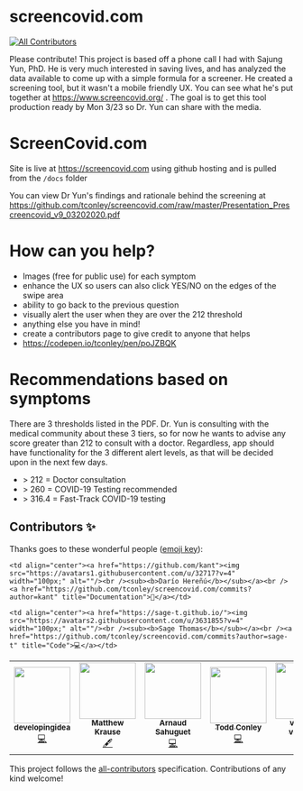# screencovid.com
<!-- ALL-CONTRIBUTORS-BADGE:START - Do not remove or modify this section -->
[![All Contributors](https://img.shields.io/badge/all_contributors-7-orange.svg?style=flat-square)](#contributors-)
<!-- ALL-CONTRIBUTORS-BADGE:END -->

Please contribute! This project is based off a phone call I had with Sajung Yun, PhD. He is very much interested in saving lives, and has analyzed the data available to come up with a simple formula for a screener.  He created a screening tool, but it wasn't a mobile friendly UX. You can see what he's put together at https://www.screencovid.org/ . The goal is to get this tool production ready by Mon 3/23 so Dr. Yun can share with the media. 

# ScreenCovid.com 
Site is live at https://screencovid.com using github hosting and is pulled from the `/docs` folder

You can view Dr Yun's findings and rationale behind the screening at https://github.com/tconley/screencovid.com/raw/master/Presentation_Prescreencovid_v9_03202020.pdf

# How can you help?
* Images (free for public use) for each symptom
* enhance the UX so users can also click YES/NO on the edges of the swipe area
* ability to go back to the previous question
* visually alert the user when they are over the 212 threshold
* anything else you have in mind!
* create a contributors page to give credit to anyone that helps
* https://codepen.io/tconley/pen/poJZBQK 

# Recommendations based on symptoms
There are 3 thresholds listed in the PDF. Dr. Yun is consulting with the medical community about these 3 tiers, so for now he wants to advise any score greater than 212 to consult with a doctor.  Regardless, app should have functionality for the 3 different alert levels, as that will be decided upon in the next few days.
* \> 212 = Doctor consultation
* \> 260 = COVID-19 Testing recommended
* \> 316.4 = Fast-Track COVID-19 testing


## Contributors ✨

Thanks goes to these wonderful people ([emoji key](https://allcontributors.org/docs/en/emoji-key)):

<!-- ALL-CONTRIBUTORS-LIST:START - Do not remove or modify this section -->
<!-- prettier-ignore-start -->
<!-- markdownlint-disable -->
<table>
  <tr>
    <td align="center"><a href="http://tooomuch.info"><img src="https://avatars0.githubusercontent.com/u/1176471?v=4" width="100px;" alt=""/><br /><sub><b>developingidea</b></sub></a><br /><a href="https://github.com/tconley/screencovid.com/commits?author=developingidea" title="Code">💻</a></td>
    <td align="center"><a href="http://mattkrau.se"><img src="https://avatars2.githubusercontent.com/u/3977675?v=4" width="100px;" alt=""/><br /><sub><b>Matthew Krause</b></sub></a><br /><a href="#content-mrkrause" title="Content">🖋</a></td>
    <td align="center"><a href="http://twitter.com/sahuguet"><img src="https://avatars0.githubusercontent.com/u/355907?v=4" width="100px;" alt=""/><br /><sub><b>Arnaud Sahuguet</b></sub></a><br /><a href="https://github.com/tconley/screencovid.com/commits?author=sahuguet" title="Code">💻</a></td>
    <td align="center"><a href="https://github.com/tconley"><img src="https://avatars2.githubusercontent.com/u/1893207?v=4" width="100px;" alt=""/><br /><sub><b>Todd Conley</b></sub></a><br /><a href="https://github.com/tconley/screencovid.com/commits?author=tconley" title="Code">💻</a></td>
    <td align="center"><a href="https://github.com/verata-veritatis"><img src="https://avatars0.githubusercontent.com/u/9677388?v=4" width="100px;" alt=""/><br /><sub><b>verata-veritatis</b></sub></a><br /><a href="https://github.com/tconley/screencovid.com/commits?author=verata-veritatis" title="Code">💻</a></td>
    <td align="center"><a href="https://github.com/spencermasaki"><img src="https://avatars3.githubusercontent.com/u/44410505?v=4" width="100px;" alt=""/><br /><sub><b>spencermasaki</b></sub></a><br /><a href="https://github.com/tconley/screencovid.com/commits?author=spencermasaki" title="Code">💻</a></td>

    <td align="center"><a href="https://github.com/kant"><img src="https://avatars1.githubusercontent.com/u/32717?v=4" width="100px;" alt=""/><br /><sub><b>Darío Hereñú</b></sub></a><br /><a href="https://github.com/tconley/screencovid.com/commits?author=kant" title="Documentation">📖</a></td>

    <td align="center"><a href="https://sage-t.github.io/"><img src="https://avatars2.githubusercontent.com/u/3631855?v=4" width="100px;" alt=""/><br /><sub><b>Sage Thomas</b></sub></a><br /><a href="https://github.com/tconley/screencovid.com/commits?author=sage-t" title="Code">💻</a></td>

  </tr>
</table>

<!-- markdownlint-enable -->
<!-- prettier-ignore-end -->
<!-- ALL-CONTRIBUTORS-LIST:END -->

This project follows the [all-contributors](https://github.com/all-contributors/all-contributors) specification. Contributions of any kind welcome!
